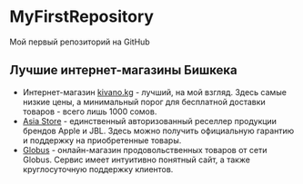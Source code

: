 # MyFirstRepository
Мой первый репозиторий на GitHub
## Лучшие интернет-магазины Бишкека
* Интернет-магазин [kivano.kg](kivano.kg) - лучший, на мой взгляд. Здесь самые низкие цены, а минимальный порог для бесплатной доставки товаров - всего лишь 1000 сомов.
* [Asia Store](asiastore.kg) - единственный авторизованный реселлер продукции брендов Apple и JBL. Здесь можно получить официальную гарантию и поддержку на приобретенные
товары.
* [Globus](globus.market.kg) - онлайн-магазин продовольственных товаров от сети Globus. Сервис имеет интуитивно понятный сайт, а также круглосуточную поддержку клиентов.

